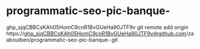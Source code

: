 # programmatic-seo-pic-banque-
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
git remote add origin https://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@github.com/zaaboulben/programmatic-seo-pic-banque-.git